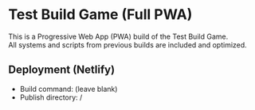 # Test Build Game (Full PWA)

This is a Progressive Web App (PWA) build of the Test Build Game.  
All systems and scripts from previous builds are included and optimized.

## Deployment (Netlify)
- Build command: (leave blank)
- Publish directory: /
